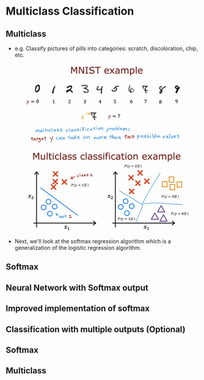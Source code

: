 # Multiclass Classification

## Multiclass

- e.g. Classify pictures of pills into categories: scratch, discoloration, chip, etc.

  ![alt text](resources/notes/01.png)

  ![alt text](resources/notes/02.png)

- Next, we'll look at the softmax regression algorithm which is a generalization of the logistic regression algorithm.

## Softmax

## Neural Network with Softmax output

## Improved implementation of softmax

## Classification with multiple outputs (Optional)

## Softmax

## Multiclass
